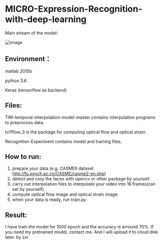 # MICRO-Expression-Recognition-with-deep-learning
Main stream of the model:

![image](https://github.com/JayShaun/MICRO-Expression-Recognition-with-deep-learning/blob/master/Recognition_Experiments/model.png)
## Environment：
matlab 2015b

python 3.6

Keras (tensorflow as backend)
## Files:
TIM-temporal-interpolation-model-master contains interpolation programs to preprocess data.

tvl1flow_3 is the package for computing optical flow and optical strain.

Recognition-Experiment contains model and training files.

## How to run:
1. prepare your data (e.g. CASMEII dataset  http://fu.psych.ac.cn/CASME/casme2-en.php)
2. detect and crop the faces with opencv or other package by yourself.
3. carry out interpolation files to interpolate your video into 16 frames(can set by yourself).
4. compute optical flow image and optical strain image.
5. when your data is ready, run train.py

## Result:
I have train the model for 1000 epoch and the accuracy is arround 70%.
If you need my pretrained model, contact me. And I will upload it to cloud disk later.
by zxl
